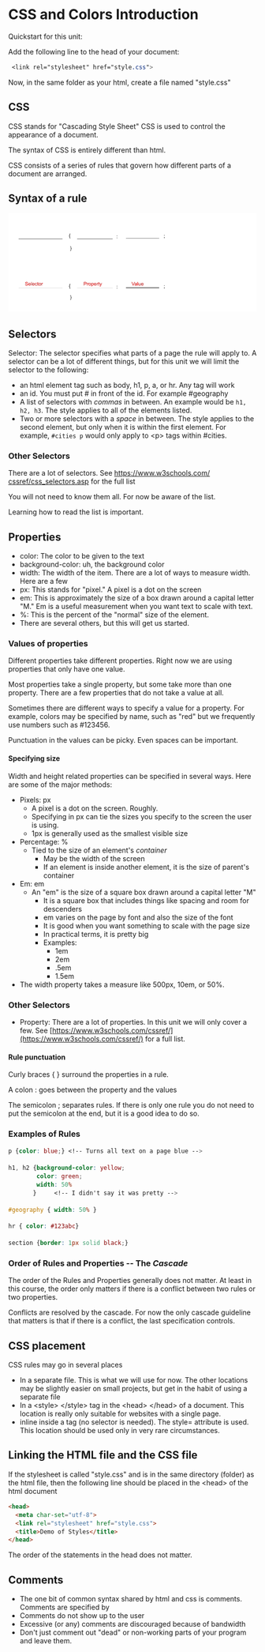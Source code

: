 # CSS and Colors Introduction

Quickstart for this unit:

Add the following line to the head of your document:

```css
 <link rel="stylesheet" href="style.css">
```

Now, in the same folder as your html, create a file named "style.css"

## CSS

CSS stands for "Cascading Style Sheet"  CSS is used to control the appearance of a document.

The syntax of CSS is entirely different than html.

CSS consists of a series of rules that govern how different parts of a document are arranged.

## Syntax of a rule

![Syntax of a CSS rule](images/css.png)

## Selectors

 Selector: The selector specifies what parts of a page the rule will apply to.  A selector can be a lot of different things, but for this unit we will limit the selector to the following:

* an html element tag such as body, h1, p, a, or hr.  Any tag will work
* an id.  You must put # in front of the id.  For example #geography
* A list of selectors with *commas* in between.  An example would be ```h1, h2, h3```.  The style applies to all of the elements listed.
* Two or more selectors with a *space* in between. The style applies to the second element, but only when it is within the first element.  For example, ```#cities p``` would only apply to &lt;p&gt; tags within #cities.
  
### Other Selectors
  
There are a lot of selectors.  See [https://www.w3schools.com/ cssref/css_selectors.asp](https://www.w3schools.com/cssref/css_selectors.asp) for the full list

You will not need to know them all.  For now be aware of the list.  

Learning how to read the list is important.

## Properties
* color:  The color to be given to the text
* background-color: uh, the background color
* width: The width of the item.  There are a lot of ways to measure width.  Here are a few
* px: This stands for "pixel."  A pixel is a dot on the screen
* em: This is approximately the size of a box drawn around a capital letter "M."  Em is a useful measurement when you want text to scale with text.
* %:  This is the percent of the "normal" size of the element.
* There are several others, but this will get us started.

### Values of properties

Different properties take different properties.  Right now we are using properties that only have one value.

Most properties take a single property, but some take more than one property.  There are a few properties that do not take a value at all.

Sometimes there are different ways to specify a value for a property.  For example, colors may be specified by name, such as "red" but we frequently use numbers such as #123456.

Punctuation in the values can be picky.  Even spaces can be important.

#### Specifying size

Width and height related properties can be specified in several ways.  Here are some of the major methods:

* Pixels: px
  * A pixel is a dot on the screen.  Roughly.
  * Specifying in px can tie the sizes you specify to the screen the user is using.
  * 1px is generally used as the smallest visible size
* Percentage: %
  * Tied to the size of an element's *container*
    * May be the width of the screen
    * If an element is inside another element, it is the size of parent's container
* Em: em
  * An "em" is the size of a square box drawn around a capital letter "M"
    * It is a square box that includes things like spacing and room for descenders
    * em varies on the page by font and also the size of the font
    * It is good when you want something to scale with the page size
    * In practical terms, it is pretty big
    * Examples:
      * 1em
      * 2em
      * .5em <!-- Half an em -->
      * 1.5em <!-- One and a half ems -->
* The width property takes a measure like 500px, 10em, or 50%.

### Other Selectors

* Property: There are a lot of properties. In this unit we will only cover a few. See  [https://www.w3schools.com/cssref/](https://www.w3schools.com/cssref/) for a full list.

#### Rule punctuation

Curly braces { } surround the properties in a rule.

A colon : goes between the property and the values

The semicolon ; separates rules. If there is only one rule you do not need to put the semicolon at the end, but it is a good idea to do so.

### Examples of Rules

```css
p {color: blue;} <!-- Turns all text on a page blue -->

h1, h2 {background-color: yellow;
        color: green;
        width: 50%
       }     <!-- I didn't say it was pretty -->

#geography { width: 50% }

hr { color: #123abc}

section {border: 1px solid black;}

```

### Order of Rules and Properties  -- The *Cascade*

The order of the Rules and Properties generally does not matter.  At least in this course, the order only matters if there is a conflict between two rules or two properties. 

Conflicts are resolved by the cascade.  For now the only cascade guideline that matters is that if there is a conflict, the last specification controls.

## CSS placement

CSS rules may go in several places

* In a separate file.  This is what we will use for now.  The other locations may be slightly easier on small projects, but get in the habit of using a separate file
* In a &lt;style&gt; &lt;/style&gt; tag in the &lt;head&gt; &lt;/head&gt; of a document.  This location is really only suitable for websites with a single page.
* inline inside a tag (no selector is needed).  The style= attribute is used.  This location should be used only in very rare circumstances. 

## Linking the HTML file and the CSS file

If the stylesheet is called "style.css" and is in the same directory (folder) as the html file, then the following line should be placed in the &lt;head&gt; of the html document

```html
<head>
  <meta char-set="utf-8">
  <link rel="stylesheet" href="style.css">
  <title>Demo of Styles</title>
</head>
``` 
The order of the statements in the head does not matter.

## Comments

* The one bit of common syntax shared by html and css is comments.  Comments are specified by <!-- Comment goes here --->
* Comments do not show up to the user
* Excessive (or any) comments are discouraged because of bandwidth
* Don't just comment out "dead" or non-working parts of your program and leave them.

